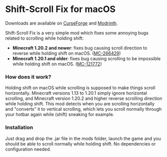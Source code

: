 # Shift-Scroll Fix for macOS
Downloads are available on [CurseForge](https://www.curseforge.com/minecraft/mc-mods/shift-scroll-fix) and [Modrinth](https://modrinth.com/mod/shift-scroll-fix).

Shift-Scroll Fix is a very simple mod which fixes some annoying bugs related to scrolling while holding shift:
* **Minecraft 1.20.2 and newer**: fixes bug causing scroll direction to reverse while holding shift on macOS. ([MC-266429](https://bugs.mojang.com/browse/MC-266429))
* **Minecraft 1.20.1 and older**: fixes bug causing scrolling to be impossible while holding shift on macOS. ([MC-121772](https://bugs.mojang.com/browse/MC-121772))

### How does it work?
Holding shift on macOS while scrolling is supposed to make things scroll horizontally. Minecraft versions 1.13 to 1.20.1 simply ignore horizontal scrolling, and Minecraft version 1.20.2 and higher reverse scrolling direction while holding shift. This mod detects when you are scrolling horizontally and "converts" it to vertical scrolling, which lets you scroll normally through your hotbar again while (shift) sneaking for example.

### Installation
Just drag and drop the .jar file in the mods folder, launch the game and you should be able to scroll normally while holding shift. No dependencies or configuration needed.
